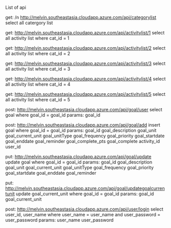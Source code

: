 List of api

get: /n
http://melvin.southeastasia.cloudapp.azure.com/api/categorylist
select all catergory list

get: 
http://melvin.southeastasia.cloudapp.azure.com/api/activitylist/1
select all activity list where cat_id = 1

get: 
http://melvin.southeastasia.cloudapp.azure.com/api/activitylist/2
select all activity list where cat_id = 2

get:
http://melvin.southeastasia.cloudapp.azure.com/api/activitylist/3
select all activity list where cat_id = 3

get: 
http://melvin.southeastasia.cloudapp.azure.com/api/activitylist/4
select all activity list where cat_id = 4

get: 
http://melvin.southeastasia.cloudapp.azure.com/api/activitylist/5
select all activity list where cat_id = 5

post: 
http://melvin.southeastasia.cloudapp.azure.com/api/goal/user
select goal where goal_id = goal_id
params: goal_id

post: 
http://melvin.southeastasia.cloudapp.azure.com/api/goal/add
insert goal where goal_id = goal_id
params: goal_id
        goal_description
        goal_unit
        goal_current_unit
        goal_unitType
        goal_frequency
        goal_priority
        goal_startdate
        goal_enddate
        goal_reminder
        goal_complete_pts
        goal_complete
        activity_id
        user_id
        
put: 
http://melvin.southeastasia.cloudapp.azure.com/api/goal/update
update goal where goal_id = goal_id
params: goal_id
        goal_description
        goal_unit
        goal_current_unit
        goal_unitType
        goal_frequency
        goal_priority
        goal_startdate
        goal_enddate
        goal_reminder

put: 
http://melvin.southeastasia.cloudapp.azure.com/api/goal/updategoalcurrentunit
update goal_current_unit where goal_id = goal_id
params: goal_id
        goal_current_unit
        
post: 
http://melvin.southeastasia.cloudapp.azure.com/api/user/login
select user_id, user_name where user_name = user_name and user_password = user_password
params: user_name
        user_password
        
